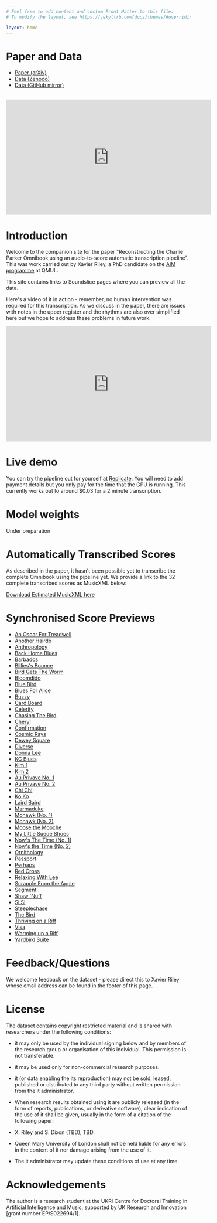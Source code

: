 ```yaml
---
# Feel free to add content and custom Front Matter to this file.
# To modify the layout, see https://jekyllrb.com/docs/themes/#overriding-theme-defaults

layout: home
---
```


Paper and Data
===============

* [Paper (arXiv)](https://arxiv.org/abs/2405.16687)
* [Data (Zenodo)]()
* [Data (GitHub mirror)]()

<!-- Demo of Audio Alignment
========================

Synthesised MIDI alignment on the *left* channel, original audio on the *right* channel:

<div id="html" markdown="0">
<audio src="https://www.dropbox.com/scl/fi/hay4luf8w9yfx95d7kmg2/FiloBass-Demo-track.mp3?rlkey=6ovduwqcio743k814jt5efdsb&raw=1" controls />
</div> -->

<br>

<iframe width="560" height="315" src="https://www.youtube-nocookie.com/embed/S7ZqGS-ToNI?si=68o6ZI5spgvVn8N6" title="YouTube video player" frameborder="0" allow="accelerometer; autoplay; clipboard-write; encrypted-media; gyroscope; picture-in-picture; web-share" referrerpolicy="strict-origin-when-cross-origin" allowfullscreen></iframe>


Introduction
============

Welcome to the companion site for the paper "Reconstructing the Charlie Parker Omnibook using an audio-to-score automatic transcription pipeline". This was work carried out by Xavier Riley, a PhD candidate on the [AIM programme](https://aim.qmul.ac.uk/) at QMUL.

This site contains links to Soundslice pages where you can preview all the data.

Here's a video of it in action - remember, no human intervention was required for this transcription. As we discuss in the paper, there are issues with notes in the upper register and the rhythms are also over simplified here but we hope to address these problems in future work.

<iframe width="560" height="315" src="https://www.youtube.com/embed/bsxDD2kf164?si=BMbVeX2A4F0OWatL" title="YouTube video player" frameborder="0" allow="accelerometer; autoplay; clipboard-write; encrypted-media; gyroscope; picture-in-picture; web-share" allowfullscreen></iframe>

Live demo
=========

You can try the pipeline out for yourself at [Replicate](https://replicate.com/xavriley/sax_transcription). You will need to add payment details but you only pay for the time that the GPU is running. This currently works out to around $0.03 for a 2 minute transcription.

Model weights
=============

Under preparation

Automatically Transcribed Scores
================================

As described in the paper, it hasn't been possible yet to transcribe the complete Omnibook using the pipeline yet. We provide a link to the 32 complete transcribed scores as MusicXML below:

[Download Estimated MusicXML here](https://www.dropbox.com/scl/fi/aksdwdy2sd5yhmaky01v9/auto_omnibook.zip?rlkey=i6vunrhr3yi53uk10cpxsyj71&dl=0)

Synchronised Score Previews
===========================

* [An Oscar For Treadwell](https://www.soundslice.com/slices/myn4c)
* [Another Hairdo](https://www.soundslice.com/slices/Rln4c)
* [Anthropology](https://www.soundslice.com/slices/3zn4c)
* [Back Home Blues](https://www.soundslice.com/slices/WS64c)
* [Barbados](https://www.soundslice.com/slices/1p64c)
* [Billies's Bounce](https://www.soundslice.com/slices/Q6Ryc)
* [Bird Gets The Worm](https://www.soundslice.com/slices/Pq3yc)
* [Bloomdido](https://www.soundslice.com/slices/WG3yc)
* [Blue Bird](https://www.soundslice.com/slices/lTXyc)
* [Blues For Alice](https://www.soundslice.com/slices/Qrqyc)
* [Buzzy](https://www.soundslice.com/slices/mTHyc)
* [Card Board](https://www.soundslice.com/slices/wkTyc)
* [Celerity](https://www.soundslice.com/slices/7XTyc)
* [Chasing The Bird](https://www.soundslice.com/slices/nvJyc)
* [Cheryl](https://www.soundslice.com/slices/t66yc)
* [Confirmation](https://www.soundslice.com/slices/yp3wc)
* [Cosmic Rays](https://www.soundslice.com/slices/9THwc)
* [Dewey Square](https://www.soundslice.com/slices/6Cbwc)
* [Diverse](https://www.soundslice.com/slices/73bwc)
* [Donna Lee](https://www.soundslice.com/slices/cXbwc)
* [KC Blues](https://www.soundslice.com/slices/S1swc)
* [Kim 1](https://www.soundslice.com/slices/N8swc)
* [Kim 2](https://www.soundslice.com/slices/S5VYc)
* [Au Privave No. 1](https://www.soundslice.com/slices/rCn4c)
* [Au Privave No. 2](https://www.soundslice.com/slices/Nqn4c)
* [Chi Chi](https://www.soundslice.com/slices/wv3wc)
* [Ko Ko](https://www.soundslice.com/slices/tCfYc)
* [Laird Baird](https://www.soundslice.com/slices/2RfYc)
* [Marmaduke](https://www.soundslice.com/slices/3RfYc)
* [Mohawk (No. 1)](https://www.soundslice.com/slices/7RfYc)
* [Mohawk (No. 2)](https://www.soundslice.com/slices/WRfYc)
* [Moose the Mooche](https://www.soundslice.com/slices/BRfYc)
* [My Little Suede Shoes](https://www.soundslice.com/slices/LRfYc)
* [Now's The Time (No. 1)](https://www.soundslice.com/slices/PRfYc)
* [Now's the Time (No. 2)](https://www.soundslice.com/slices/9RfYc)
* [Ornithology](https://www.soundslice.com/slices/KRfYc)
* [Passport](https://www.soundslice.com/slices/xRfYc)
* [Perhaps](https://www.soundslice.com/slices/QRfYc)
* [Red Cross](https://www.soundslice.com/slices/nRfYc)
* [Relaxing With Lee](https://www.soundslice.com/slices/FRfYc)
* [Scrapple From the Apple](https://www.soundslice.com/slices/tRfYc)
* [Segment](https://www.soundslice.com/slices/gRfYc)
* [Shaw 'Nuff](https://www.soundslice.com/slices/GRfYc)
* [Si Si](https://www.soundslice.com/slices/rRfYc)
* [Steeplechase](https://www.soundslice.com/slices/mRfYc)
* [The Bird](https://www.soundslice.com/slices/vRfYc)
* [Thriving on a Riff](https://www.soundslice.com/slices/SRfYc)
* [Visa](https://www.soundslice.com/slices/N3fYc)
* [Warming up a Riff](https://www.soundslice.com/slices/V3fYc)
* [Yardbird Suite](https://www.soundslice.com/slices/D3fYc)

Feedback/Questions
==================

We welcome feedback on the dataset - please direct this to Xavier Riley whose email address can be found in the footer of this page.

License
=======

The dataset contains copyright restricted material and is shared with researchers under the following conditions:

* it may only be used by the individual signing below and by members of the research group or organisation of this individual. This permission is not transferable.
* it may be used only for non-commercial research purposes.
* it (or data enabling the its reproduction) may not be sold, leased, published or distributed to any third party without written permission from the it administrator.

* When research results obtained using it are publicly released (in the form of reports, publications, or derivative software), clear indication of the use of it shall be given, usually in the form of a citation of the following paper:

* X. Riley and S. Dixon (TBD), TBD.
* Queen Mary University of London shall not be held liable for any errors in the content of it nor damage arising from the use of it.
* The it administrator may update these conditions of use at any time.

Acknowledgements
================

The author is a research student at the UKRI Centre for Doctoral Training in Artificial Intelligence and Music, supported by UK Research and Innovation [grant number EP/S022694/1].